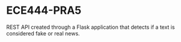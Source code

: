 # ECE444-PRA5

REST API created through a Flask application that detects if a text is considered fake or real news. 